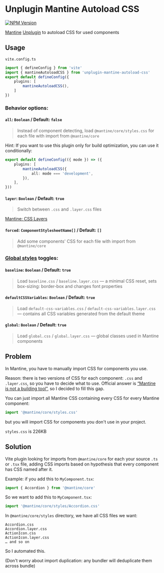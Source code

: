 # Unplugin Mantine Autoload CSS

[![NPM Version](https://img.shields.io/npm/v/unplugin-mantine-autoload-css)](https://www.npmjs.com/package/unplugin-mantine-autoload-css)

[Mantine](https://mantine.dev) [Unplugin](https://unplugin.unjs.io/) to autoload CSS for used components

## Usage

`vite.config.ts`

```ts
import { defineConfig } from 'vite'
import { mantineAutoloadCSS } from 'unplugin-mantine-autoload-css'
export default defineConfig({
	plugins: [
		mantineAutoloadCSS(),
	]
})
```

### Behavior options:

#### `all`: `Boolean` / Default: `false`

> Instead of component detecting, load `@mantine/core/styles.css` for each file with import from `@mantine/core`

Hint: If you want to use this plugin only for build optimization, you can use it conditionally:

```ts
export default defineConfig(({ mode }) => ({
	plugins: [
		mantineAutoloadCSS({
			all: mode === 'development',
		}),
	],
}))
```

#### `layer`: `Boolean` / Default: `true`

> Switch between `.css` and `.layer.css` files

[Mantine: CSS Layers](https://mantine.dev/styles/mantine-styles/#css-layers)

#### `forced`: `ComponentStylesheetName[]` / Default: `[]`

> Add some components' CSS for each file with import from `@mantine/core`

### [Global styles](https://arc.net/l/quote/caciuwbj) toggles:

#### `baseline`: `Boolean` / Default: `true`

> Load `baseline.css` / `baseline.layer.css` — a minimal CSS reset, sets box-sizing: border-box and changes font properties

#### `defaultCSSVariables`: `Boolean` / Default: `true`

> Load `default-css-variables.css` / `default-css-variables.layer.css` — contains all CSS variables generated from the default theme

#### `global`: `Boolean` / Default: `true`

> Load `global.css` / `global.layer.css` — global classes used in Mantine components

## Problem

In Mantine, you have to manually import CSS for components you use.

Reason: there is two versions of CSS for each component: `.css` and `.layer.css`, so you have to decide what to use. Official answer is [“Mantine is not a building tool”](https://github.com/orgs/mantinedev/discussions/6894#discussioncomment-12089815), so I decided to fill this gap.

You can just import all Mantine CSS containing every CSS for every Mantine component:

```ts
import '@mantine/core/styles.css'
```

but you will import CSS for components you don't use in your project.

`styles.css` is 226KB

## Solution

Vite plugin looking for imports from `@mantine/core` for each your source `.ts` or `.tsx` file, adding CSS imports based on hypothesis that every component has CSS named after it.

Example: if you add this to `MyComponent.tsx`:

```ts
import { Accordion } from '@mantine/core'
```

So we want to add this to `MyComponent.tsx`:

```ts
import '@mantine/core/styles/Accordion.css'
```

In `@mantine/core/styles` directory, we have all CSS files we want:

```
Accordion.css
Accordion.layer.css
ActionIcon.css
ActionIcon.layer.css
… and so on
```

So I automated this.

(Don't worry about import duplication: any bundler will deduplicate them across bundle)
